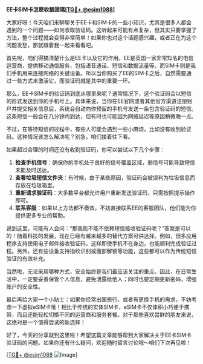 **EE卡SIM卡怎麽收驗證碼[[TG💪+ @esim1088](https://t.me/s/esim1088)]**

大家好呀！今天咱们来聊聊关于EE卡和SIM卡的一些小知识，尤其是很多人都会遇到的一个问题——如何收取验证码。这听起来可能有点复杂，但其实只要掌握了方法，整个过程就会变得非常简单！如果你也对这个话题感兴趣，或者正在为这个问题发愁，那就跟着我一起来看看吧。

首先呢，咱们得搞清楚什么是EE卡以及它的作用。EE是英国一家非常知名的电信运营商，提供移动通信服务，包括语音通话、短信和数据流量等。而SIM卡则是我们手机用来连接网络的关键设备。所以当你购买了EE的SIM卡之后，自然需要通过一些方式来激活它，而验证码就是其中的重要一环。

那么，EE卡SIM卡的验证码到底从哪里来呢？通常情况下，这个验证码会以短信的形式发送到你的手机号上。具体来说，当你在EE官网或者其他官方渠道注册账户并提交相关信息后，系统会自动向你预留的手机号发送一条包含验证码的短信。这条短信一般会在几分钟内到达，但有时也可能因为网络延迟等原因稍微晚一点。

不过，在等待短信的过程中，有些人可能会遇到一些小麻烦，比如没有收到验证码。这种情况该怎么解决呢？别急，咱们接着往下看。

如果超过合理的时间还没有收到验证码，你可以尝试以下几个步骤：

1. **检查手机信号**：确保你的手机处于良好的信号覆盖区域，弱信号可能导致短信未能及时送达。
2. **查看垃圾短信文件夹**：有时候，由于某些原因，验证码会被误判为垃圾信息而存放在垃圾箱里。
3. **重新请求验证码**：大多数平台都允许用户重新发送验证码，只需按照提示操作即可。
4. **联系客服**：如果以上方法都不奏效，不妨直接联系EE的客服团队，他们能为你提供更多专业的帮助。

说到这里，可能有人会问：“那我能不能不依赖短信接收验证码呢？”答案是可以的！随着科技的发展，现在已经有越来越多的替代方案可供选择。例如，很多应用程序支持使用电子邮件接收验证码，这样即使手机不在身边，也能顺利完成验证过程。另外，还有些设备支持指纹识别或面部解锁等功能，这些都可以作为传统短信验证的有效补充。

当然啦，无论采用哪种方式，安全始终是我们最应该关注的重点。因此，在日常生活中，一定要妥善保管个人信息，避免泄露给他人；同时也要定期更新密码，增强账户的安全性。

最后再给大家一个小贴士：如果你经常出国旅行，或者有更换手机的需求，不妨考虑一下虚拟eSIM卡哦！相比于传统的实体SIM卡，eSIM卡不仅体积小巧便于携带，而且还能轻松切换不同的运营商和服务套餐。对于那些喜欢尝鲜的朋友来说，这绝对是一个值得尝试的新选择！

好了，今天的分享就到这里啦！希望这篇文章能够帮到大家解决关于EE卡SIM卡验证码的问题。如果你还有什么疑问，欢迎随时留言讨论哦～咱们下次再见啦！

[[TG💪+ @esim1088](https://t.me/s/esim1088) ![Image](https://i.postimg.cc/4NQfJmqS/Snipaste-2025-05-13-00-14-12.png)]